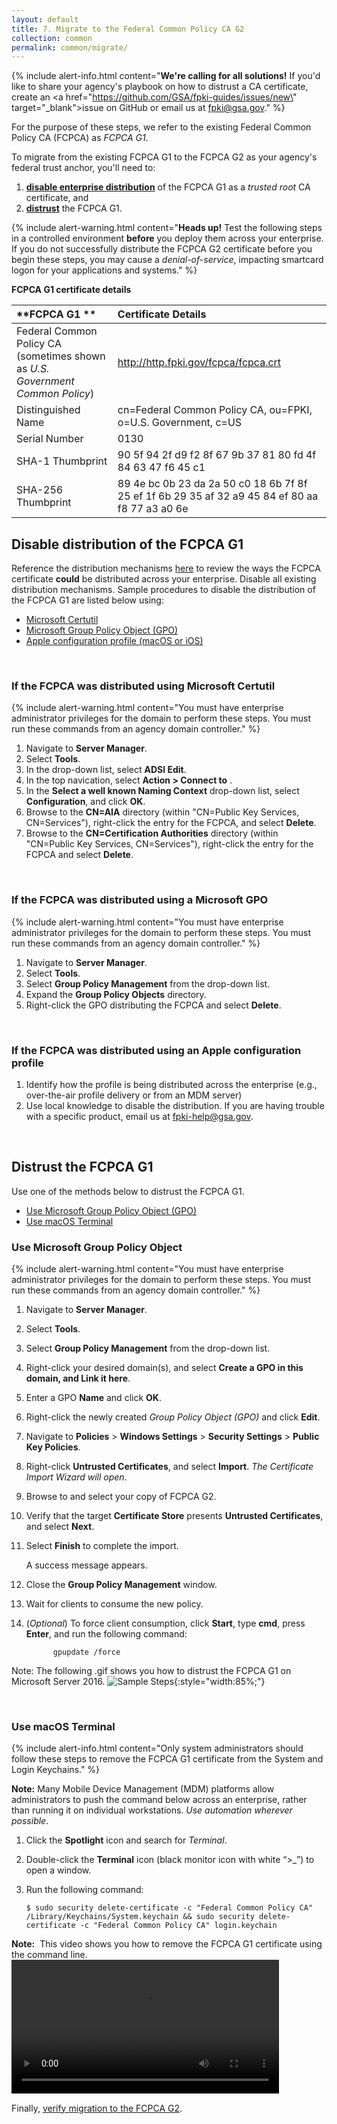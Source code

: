```yaml
---
layout: default 
title: 7. Migrate to the Federal Common Policy CA G2
collection: common
permalink: common/migrate/
---
```


{% include alert-info.html content="<strong>We're calling for all solutions!</strong> If you'd like to share your agency's playbook on how to distrust a CA certificate, create an <a href=\"https://github.com/GSA/fpki-guides/issues/new\" target=\"_blank\">issue on GitHub</a> or email us at fpki@gsa.gov." %}

For the purpose of these steps, we refer to the existing Federal Common Policy CA (FCPCA) as *FCPCA G1*.

To migrate from the existing FCPCA G1 to the FCPCA G2 as your agency's federal trust anchor, you'll need to:
1. [**disable enterprise distribution**](#disable-distribution-of-the-fcpca-g1) of the FCPCA G1 as a _trusted root_ CA certificate, and
1. [**distrust**](#distrust-the-fcpca-g1) the FCPCA G1.

{% include alert-warning.html content="<strong>Heads up!</strong> Test the following steps in a controlled environment <strong>before</strong> you deploy them across your enterprise. If you do not successfully distribute the FCPCA G2 certificate before you begin these steps, you may cause a *denial-of-service*, impacting smartcard logon for your applications and systems." %}


**FCPCA G1 certificate details**

| **FCPCA G1 **  | **Certificate Details**                             |
| :--------  | :-------------------------------     |
| Federal Common Policy CA<br>(sometimes shown as *U.S. Government Common Policy*) | http://http.fpki.gov/fcpca/fcpca.crt |
| Distinguished Name | cn=Federal Common Policy CA, ou=FPKI, o=U.S. Government, c=US |
| Serial Number | 0130 |
| SHA-1 Thumbprint | 90 5f 94 2f d9 f2 8f 67 9b 37 81 80 fd 4f 84 63 47 f6 45 c1 |
| SHA-256 Thumbprint | 89 4e bc 0b 23 da 2a 50 c0 18 6b 7f 8f 25 ef 1f 6b 29 35 af 32 a9 45 84 ef 80 aa f8 77 a3 a0 6e |


## Disable distribution of the FCPCA G1

Reference the distribution mechanisms [here]({{site.baseurl}}/common/distribute-os/) to review the ways the FCPCA certificate **could** be distributed across your enterprise. Disable all existing distribution mechanisms. Sample procedures to disable the distribution of the FCPCA G1 are listed below using:

- [Microsoft Certutil](#if-the-fcpca-was-distributed-using-microsoft-certutil)
- [Microsoft Group Policy Object (GPO)](#if-the-fcpca-was-distributed-using-a-microsoft-gpo)
- [Apple configuration profile (macOS or iOS)](#if-the-fcpca-was-distributed-using-an-apple-configuration-profile)

<br>

### If the FCPCA was distributed using Microsoft Certutil
{% include alert-warning.html content="You must have enterprise administrator privileges for the domain to perform these steps. You must run these commands from an agency domain controller." %}

1. Navigate to **Server Manager**.
1. Select **Tools**.
1. In the drop-down list, select **ADSI Edit**.
1. In the top navication, select **Action > Connect to** .
1. In the **Select a well known Naming Context** drop-down list, select **Configuration**, and click **OK**.
1. Browse to the **CN=AIA** directory (within "CN=Public Key Services, CN=Services"), right-click the entry for the FCPCA, and select **Delete**.
1. Browse to the **CN=Certification Authorities** directory (within "CN=Public Key Services, CN=Services"), right-click the entry for the FCPCA and select **Delete**.

<br>

### If the FCPCA was distributed using a Microsoft GPO
{% include alert-warning.html content="You must have enterprise administrator privileges for the domain to perform these steps. You must run these commands from an agency domain controller." %}

1. Navigate to **Server Manager**.
1. Select **Tools**.
1. Select **Group Policy Management** from the drop-down list.
1. Expand the **Group Policy Objects** directory.
1. Right-click the GPO distributing the FCPCA and select **Delete**.

<br>

### If the FCPCA was distributed using an Apple configuration profile
1. Identify how the profile is being distributed across the enterprise (e.g., over-the-air profile delivery or from an MDM server)
2. Use local knowledge to disable the distribution.  If you are having trouble with a specific product, email us at fpki-help@gsa.gov.

<br>

## Distrust the FCPCA G1

Use one of the methods below to distrust the FCPCA G1.
- [Use Microsoft Group Policy Object (GPO)](#use-microsoft-group-policy-object)
- [Use macOS Terminal](#use-macos-terminal)

### Use Microsoft Group Policy Object

{% include alert-warning.html content="You must have enterprise administrator privileges for the domain to perform these steps. You must run these commands from an agency domain controller." %}

1. Navigate to **Server Manager**.
1. Select **Tools**.
1. Select **Group Policy Management** from the drop-down list.
1. Right-click your desired domain(s), and select **Create a GPO in this domain, and Link it here**.
1. Enter a GPO **Name** and click **OK**.
1. Right-click the newly created *Group Policy Object (GPO)* and click **Edit**.
1. Navigate to **Policies** > **Windows Settings** > **Security Settings** > **Public Key Policies**.  
1. Right-click **Untrusted Certificates**, and select **Import**. *The Certificate Import Wizard will open*. 
1. Browse to and select your copy of FCPCA G2.
1. Verify that the target **Certificate Store** presents **Untrusted Certificates**, and select **Next**.
1. Select **Finish** to complete the import.

	A success message appears.

1. Close the **Group Policy Management** window.
1. Wait for clients to consume the new policy.
1. (*Optional*) To force client consumption, click **Start**, type **cmd**, press **Enter**, and run the following command:
    ```
          gpupdate /force
    ```
	
Note: The following .gif shows you how to distrust the FCPCA G1 on Microsoft Server 2016.
![Sample Steps]({{site.baseurl}}/img/distrust-gpo.gif){:style="width:85%;"}
<br>

<br>

### Use macOS Terminal

{% include alert-info.html content="Only system administrators should follow these steps to remove the FCPCA G1 certificate from the System and Login Keychains." %}

**Note:** Many Mobile Device Management (MDM) platforms allow administrators to push the command below across an enterprise, rather than running it on individual workstations. _Use automation wherever possible_.

1. Click the **Spotlight** icon and search for *Terminal*.
2. Double-click the **Terminal** icon (black monitor icon with white “>_”) to open a window.
3. Run the following command:

    ```
	$ sudo security delete-certificate -c "Federal Common Policy CA" /Library/Keychains/System.keychain && sudo security delete-certificate -c "Federal Common Policy CA" login.keychain
    ```
    
**Note:**&nbsp;&nbsp;This video shows you how to remove the FCPCA G1 certificate using the command line.
<br>
<video width="85%" controls>
  <source src="{{site.baseurl}}/video/remove_command_line.mp4" type="video/mp4">
</video>
<br>


Finally, [verify migration to the FCPCA G2]({{site.baseurl}}/common/verify-migration/).


